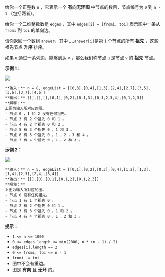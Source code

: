 给你一个正整数 `n` ，它表示一个 **有向无环图**  中节点的数目，节点编号为 `0` 到 `n - 1` （包括两者）。

给你一个二维整数数组 `edges` ，其中 `edges[i] = [fromi, toi]` 表示图中一条从 `fromi` 到 `toi` 的单向边。

请你返回一个数组 `answer`，其中 _ _`answer[i]`是第 `i` 个节点的所有  **祖先**  ，这些祖先节点  **升序**  排序。

如果 `u` 通过一系列边，能够到达 `v` ，那么我们称节点 `u` 是节点 `v` 的 **祖先**  节点。



**示例 1：**

![](https://assets.leetcode.com/uploads/2019/12/12/e1.png)

    
    
    **输入：** n = 8, edgeList = [[0,3],[0,4],[1,3],[2,4],[2,7],[3,5],[3,6],[3,7],[4,6]]
    **输出：** [[],[],[],[0,1],[0,2],[0,1,3],[0,1,2,3,4],[0,1,2,3]]
    **解释：**
    上图为输入所对应的图。
    - 节点 0 ，1 和 2 没有任何祖先。
    - 节点 3 有 2 个祖先 0 和 1 。
    - 节点 4 有 2 个祖先 0 和 2 。
    - 节点 5 有 3 个祖先 0 ，1 和 3 。
    - 节点 6 有 5 个祖先 0 ，1 ，2 ，3 和 4 。
    - 节点 7 有 4 个祖先 0 ，1 ，2 和 3 。
    

**示例 2：**

![](https://assets.leetcode.com/uploads/2019/12/12/e2.png)

    
    
    **输入：** n = 5, edgeList = [[0,1],[0,2],[0,3],[0,4],[1,2],[1,3],[1,4],[2,3],[2,4],[3,4]]
    **输出：** [[],[0],[0,1],[0,1,2],[0,1,2,3]]
    **解释：**
    上图为输入所对应的图。
    - 节点 0 没有任何祖先。
    - 节点 1 有 1 个祖先 0 。
    - 节点 2 有 2 个祖先 0 和 1 。
    - 节点 3 有 3 个祖先 0 ，1 和 2 。
    - 节点 4 有 4 个祖先 0 ，1 ，2 和 3 。
    



**提示：**

  * `1 <= n <= 1000`
  * `0 <= edges.length <= min(2000, n * (n - 1) / 2)`
  * `edges[i].length == 2`
  * `0 <= fromi, toi <= n - 1`
  * `fromi != toi`
  * 图中不会有重边。
  * 图是 **有向** 且 **无环** 的。

